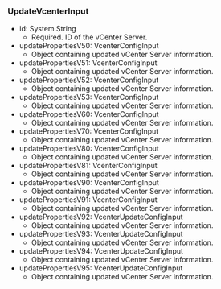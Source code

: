 ### UpdateVcenterInput


- id: System.String
  - Required. ID of the vCenter Server.
- updatePropertiesV50: VcenterConfigInput
  - Object containing updated vCenter Server information.
- updatePropertiesV51: VcenterConfigInput
  - Object containing updated vCenter Server information.
- updatePropertiesV52: VcenterConfigInput
  - Object containing updated vCenter Server information.
- updatePropertiesV53: VcenterConfigInput
  - Object containing updated vCenter Server information.
- updatePropertiesV60: VcenterConfigInput
  - Object containing updated vCenter Server information.
- updatePropertiesV70: VcenterConfigInput
  - Object containing updated vCenter Server information.
- updatePropertiesV80: VcenterConfigInput
  - Object containing updated vCenter Server information.
- updatePropertiesV81: VcenterConfigInput
  - Object containing updated vCenter Server information.
- updatePropertiesV90: VcenterConfigInput
  - Object containing updated vCenter Server information.
- updatePropertiesV91: VcenterConfigInput
  - Object containing updated vCenter Server information.
- updatePropertiesV92: VcenterUpdateConfigInput
  - Object containing updated vCenter Server information.
- updatePropertiesV93: VcenterUpdateConfigInput
  - Object containing updated vCenter Server information.
- updatePropertiesV94: VcenterUpdateConfigInput
  - Object containing updated vCenter Server information.
- updatePropertiesV95: VcenterUpdateConfigInput
  - Object containing updated vCenter Server information.
